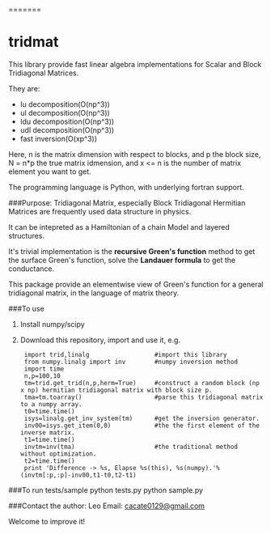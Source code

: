 =======
# tridmat

This library provide fast linear algebra implementations for Scalar and Block Tridiagonal Matrices.

They are:

* lu decomposition(O(np^3))
* ul decomposition(O(np^3))
* ldu decomposition(O(np^3))
* udl decomposition(O(np^3))
* fast inversion(O(xp^3))

Here, n is the matrix dimension with respect to blocks, and p the block size, N = n*p the true matrix idmension,
and x <= n is the number of matrix element you want to get.

The programming language is Python, with underlying fortran support.


###Purpose:
Tridiagonal Matrix, especially Block Tridiagonal Hermitian Matrices are frequently used data structure in physics.

It can be intepreted as a Hamiltonian of a chain Model and layered structures.

It's trivial implementation is the **recursive Green's function** method to get the surface Green's function, solve the **Landauer formula** to get the conductance.

This package provide an elementwise view of Green's function for a general tridiagonal matrix, in the language of matrix theory.

###To use
1. Install numpy/scipy
2. Download this repository, import and use it, e.g.

        import trid,linalg                  #import this library
        from numpy.linalg import inv        #numpy inversion method
        import time
        n,p=100,10
        tm=trid.get_trid(n,p,herm=True)     #construct a random block (np x np) hermitian tridiagonal matrix with block size p.
        tma=tm.toarray()                    #parse this tridiagonal matrix to a numpy array.
        t0=time.time()
        isys=linalg.get_inv_system(tm)      #get the inversion generator.
        inv00=isys.get_item(0,0)            #the the first element of the inverse matrix.
        t1=time.time()
        invtm=inv(tma)                      #the traditional method without optimization.
        t2=time.time()
        print 'Difference -> %s, Elapse %s(this), %s(numpy).'%(invtm[:p,:p]-inv00,t1-t0,t2-t1)

###To run tests/sample
        python tests.py
        python sample.py

###Contact the author: Leo
Email: cacate0129@gmail.com

Welcome to improve it!
